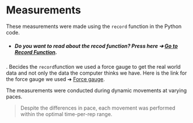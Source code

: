 # Measurements

These measurements were made using the `record` function in the Python code. 
+ ##### Do you want to read about the recod function? Press here ➔ [Go to Record Function](https://github.com/HugoPersson01/POWER-CABLE/tree/main/Machine/Software/howto/README.md#step-9-record-function).
. Becides the `record`function we used a force gauge to get the real world data and not only the data the computer thinks we have. Here is the link for the force gauge we used ➔ [Force gauge](https://docs.rs-online.com/ebc3/A700000007226729.pdf).
 
The measurements were conducted during dynamic movements at varying paces.
> Despite the differences in pace, each movement was performed within the optimal time-per-rep range.
